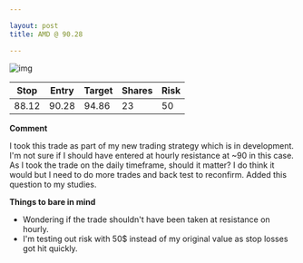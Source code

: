 ```yaml
---

layout: post
title: AMD @ 90.28

---
```




![img](https://i.imgur.com/X6R9UTS.png)

| Stop  | Entry | Target | Shares | Risk |
| ----- | ----- | ------ | ------ | ---- |
| 88.12 | 90.28 | 94.86  | 23     | 50   |

**Comment**

I took this trade as part of my new trading strategy which is in development. I'm not sure if I should have entered at hourly resistance at ~90 in this case. As I took the trade on the daily timeframe, should it matter? I do think it would but I need to do more trades and back test to reconfirm. Added this question to my studies.

**Things to bare in mind**

- Wondering if the trade shouldn't have been taken at resistance on hourly.
- I'm testing out risk with 50$ instead of my original value as stop losses got hit quickly.